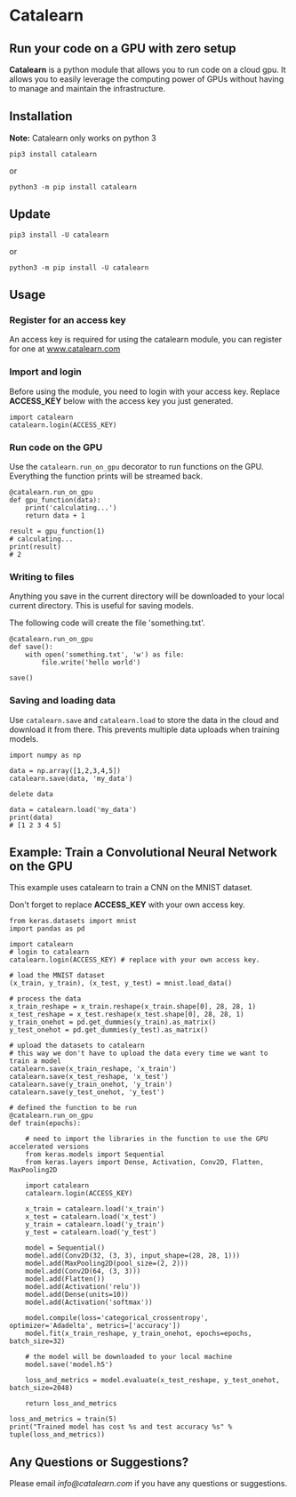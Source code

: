 # Catalearn

## Run your code on a GPU with zero setup

__Catalearn__ is a python module that allows you to run code on a cloud gpu. It allows you to easily leverage the computing power of GPUs without having to manage and maintain the infrastructure. 

## Installation

__Note:__ Catalearn only works on python 3

`pip3 install catalearn`

or

`python3 -m pip install catalearn`

## Update
`pip3 install -U catalearn`

or

`python3 -m pip install -U catalearn`

## Usage

### Register for an access key
An access key is required for using the catalearn module, you can register for one at www.catalearn.com

### Import and login
Before using the module, you need to login with your access key. Replace __ACCESS_KEY__ below with the access key you just generated.
```
import catalearn
catalearn.login(ACCESS_KEY)
```

### Run code on the GPU
Use the `catalearn.run_on_gpu` decorator to run functions on the GPU. Everything the function prints will be streamed back.
```
@catalearn.run_on_gpu
def gpu_function(data):
    print('calculating...')
    return data + 1

result = gpu_function(1)
# calculating...
print(result) 
# 2
```

### Writing to files
Anything you save in the current directory will be downloaded to your local current directory. This is useful for saving models.

The following code will create the file 'something.txt'.
```
@catalearn.run_on_gpu
def save():
    with open('something.txt', 'w') as file:
        file.write('hello world')

save()
```

### Saving and loading data
Use `catalearn.save` and `catalearn.load` to store the data in the cloud and download it from there. This prevents multiple data uploads when training models.
```
import numpy as np

data = np.array([1,2,3,4,5])
catalearn.save(data, 'my_data')

delete data

data = catalearn.load('my_data')
print(data) 
# [1 2 3 4 5]
```

## Example: Train a Convolutional Neural Network on the GPU 
This example uses catalearn to train a CNN on the MNIST dataset.

Don't forget to replace __ACCESS_KEY__ with your own access key.
```
from keras.datasets import mnist
import pandas as pd

import catalearn
# login to catalearn
catalearn.login(ACCESS_KEY) # replace with your own access key.

# load the MNIST dataset
(x_train, y_train), (x_test, y_test) = mnist.load_data()

# process the data
x_train_reshape = x_train.reshape(x_train.shape[0], 28, 28, 1)
x_test_reshape = x_test.reshape(x_test.shape[0], 28, 28, 1)
y_train_onehot = pd.get_dummies(y_train).as_matrix()
y_test_onehot = pd.get_dummies(y_test).as_matrix()

# upload the datasets to catalearn
# this way we don't have to upload the data every time we want to train a model
catalearn.save(x_train_reshape, 'x_train')
catalearn.save(x_test_reshape, 'x_test')
catalearn.save(y_train_onehot, 'y_train')
catalearn.save(y_test_onehot, 'y_test')

# defined the function to be run
@catalearn.run_on_gpu
def train(epochs):

    # need to import the libraries in the function to use the GPU accelerated versions
    from keras.models import Sequential
    from keras.layers import Dense, Activation, Conv2D, Flatten, MaxPooling2D

    import catalearn
    catalearn.login(ACCESS_KEY)

    x_train = catalearn.load('x_train')
    x_test = catalearn.load('x_test')
    y_train = catalearn.load('y_train')
    y_test = catalearn.load('y_test')

    model = Sequential()
    model.add(Conv2D(32, (3, 3), input_shape=(28, 28, 1)))
    model.add(MaxPooling2D(pool_size=(2, 2)))
    model.add(Conv2D(64, (3, 3)))
    model.add(Flatten())
    model.add(Activation('relu'))
    model.add(Dense(units=10))
    model.add(Activation('softmax'))

    model.compile(loss='categorical_crossentropy', optimizer='Adadelta', metrics=['accuracy'])
    model.fit(x_train_reshape, y_train_onehot, epochs=epochs, batch_size=32)

    # the model will be downloaded to your local machine
    model.save('model.h5')

    loss_and_metrics = model.evaluate(x_test_reshape, y_test_onehot, batch_size=2048)

    return loss_and_metrics

loss_and_metrics = train(5)
print("Trained model has cost %s and test accuracy %s" % tuple(loss_and_metrics))
```

## Any Questions or Suggestions?
Please email _info@catalearn.com_ if you have any questions or suggestions.

